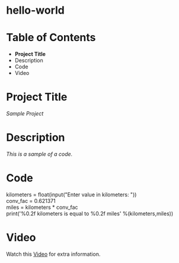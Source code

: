 # hello-world

# **Table of Contents**
* **Project Title**
* Description
* Code
* Video

# **Project Title**
_Sample Project_

# **Description**
_This is a sample of a code._

# **Code**

kilometers = float(input("Enter value in kilometers: ")) <br/>
conv_fac = 0.621371 <br/>
miles = kilometers * conv_fac <br/>
print('%0.2f kilometers is equal to %0.2f miles' %(kilometers,miles)) <br/>

# Video
Watch this [Video](https://www.youtube.com/watch?v=DLn3jOsNRVE) for extra information.
